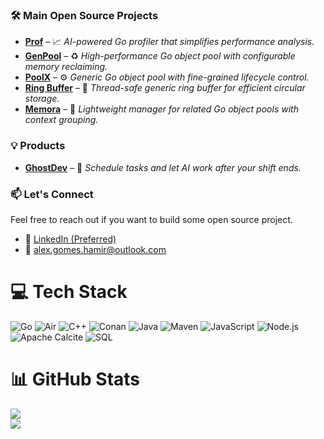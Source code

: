 ### 🛠️ Main Open Source Projects

* **[Prof](https://github.com/AlexsanderHamir/prof)** – 📈 *AI-powered Go profiler that simplifies performance analysis.*
* **[GenPool](https://github.com/AlexsanderHamir/GenPool)** – ♻️ *High-performance Go object pool with configurable memory reclaiming.*
* **[PoolX](https://github.com/AlexsanderHamir/PoolX)** – ⚙️ *Generic Go object pool with fine-grained lifecycle control.*
* **[Ring Buffer](https://github.com/AlexsanderHamir/ring_buffer)** – 🔄 *Thread-safe generic ring buffer for efficient circular storage.*
* **[Memora](https://github.com/AlexsanderHamir/Memora)** – 🧬 *Lightweight manager for related Go object pools with context grouping.*

### 💡 Products

* **[GhostDev](https://github.com/AlexsanderHamir/GhostDev)** – 👻 *Schedule tasks and let AI work after your shift ends.*

### 📫 Let's Connect
Feel free to reach out if you want to build some open source project.
- 💼 [LinkedIn (Preferred)](https://www.linkedin.com/in/alexsander-baptista/)
- 📧 alex.gomes.hamir@outlook.com
# 💻 Tech Stack
![Go](https://img.shields.io/badge/go-%2300ADD8.svg?style=for-the-badge&logo=go&logoColor=white)
![Air](https://img.shields.io/badge/Air%20(Golang%20Hot%20Reload)-00ADD8?style=for-the-badge&logo=go&logoColor=white)
![C++](https://img.shields.io/badge/c++-%2300599C.svg?style=for-the-badge&logo=c%2B%2B&logoColor=white)
![Conan](https://img.shields.io/badge/conan-35495E?style=for-the-badge&logo=circle&logoColor=white)
![Java](https://img.shields.io/badge/java-%23ED8B00.svg?style=for-the-badge&logo=openjdk&logoColor=white)
![Maven](https://img.shields.io/badge/maven-C71A36?style=for-the-badge&logo=apachemaven&logoColor=white)
![JavaScript](https://img.shields.io/badge/javascript-%23323330.svg?style=for-the-badge&logo=javascript&logoColor=%23F7DF1E)
![Node.js](https://img.shields.io/badge/node.js-339933?style=for-the-badge&logo=nodedotjs&logoColor=white)
![Apache Calcite](https://img.shields.io/badge/Apache%20Calcite-20232A?style=for-the-badge&logo=apache&logoColor=white)
![SQL](https://img.shields.io/badge/SQL-4479A1?style=for-the-badge&logo=postgresql&logoColor=white)
# 📊 GitHub Stats
![](https://github-readme-stats.vercel.app/api?username=AlexsanderHamir&theme=radical&hide_border=false&include_all_commits=true&count_private=true)<br/>
![](https://github-profile-trophy.vercel.app/?username=AlexsanderHamir&theme=radical&no-frame=false&no-bg=true&margin-w=4)
